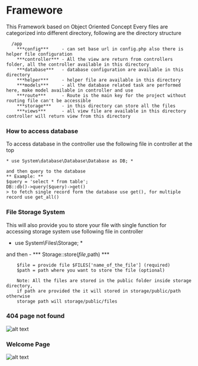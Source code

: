 # Framewore

This Framework based on Object Oriented Concept
Every files are categorized into different directory, following are the directory structure

      /app
        ***config***     - can set base url in config.php also there is helper file configuration
        ***controller*** - All the view are return from controllers folder, all the controller available in this directory
        ***database***   - database configuration are available in this directory
        ***helper***     - helper file are available in this directory
        ***models***     - all the database related task are performed here, make model available in controller and use
        ***route***      - Route is the main key for the project without routing file can't be accessible
        ***storage***    - in this directory can store all the files
        ***views***      - all view file are available in this directory controller will return view from this directory


### How to access database

  To access database in the controller use the following file in controller at the top

    * use System\database\Database\Database as DB; *

    and then query to the database
    ** Example: **
    $query = 'select * from table';
    DB::db()->query($query)->get()
    > to fetch single record form the database use get(), for multiple record use get_all()


### File Storage System

  This will also provide you to store your file with single function
  for accessing storage system use following file in controller

  * use System\Files\Storage; *

  and then - *** Storage::store($file,$path) ***

        $file = provide file $FILES['name_of_the_file'] (required)
        $path = path where you want to store the file (optional)

        Note: All the files are stored in the public folder inside storage directory,
        if path are provided the it will stored in storage/public/path otherwise
        storage path will storage/public/files

### 404 page not found

![alt text](https://prime-peck.000webhostapp.com/images/404.png)

### Welcome Page

![alt text](https://prime-peck.000webhostapp.com/images/welcome.png)
